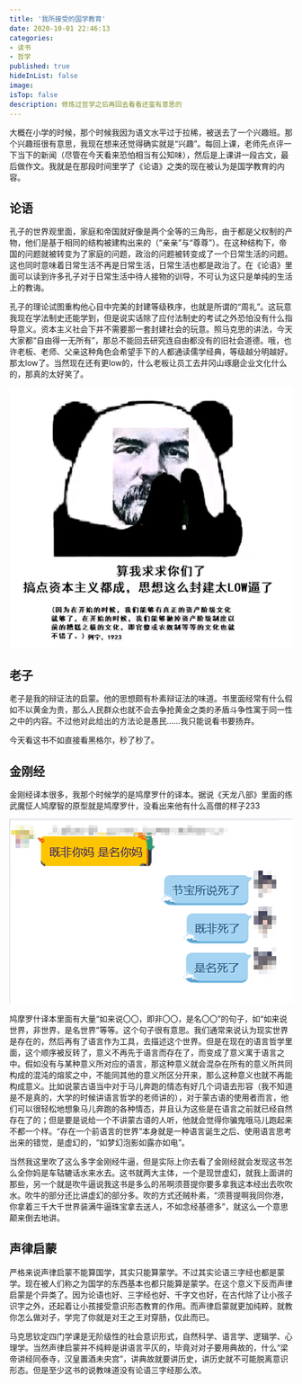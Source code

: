 ```yaml
---
title: '我所接受的国学教育'
date: 2020-10-01 22:46:13
categories:
- 读书
- 哲学
published: true
hideInList: false
image: 
isTop: false
description: 修炼过哲学之后再回去看看还蛮有意思的
---
```

大概在小学的时候，那个时候我因为语文水平过于拉稀，被送去了一个兴趣班。那个兴趣班很有意思，我现在想来还觉得确实就是“兴趣”。每回上课，老师先点评一下当下的新闻（尽管在今天看来恐怕相当有公知味），然后是上课讲一段古文，最后做作文。我就是在那段时间里学了《论语》之类的现在被认为是国学教育的内容。

<!-- more -->

## 论语

孔子的世界观里面，家庭和帝国就好像是两个全等的三角形，由于都是父权制的产物，他们是基于相同的结构被建构出来的（“亲亲”与“尊尊”）。在这种结构下，帝国的问题就被转变为了家庭的问题，政治的问题被转变成了一个日常生活的问题。这也同时意味着日常生活不再是日常生活，日常生活也都是政治了。在《论语》里面可以读到许多孔子对于日常生活中待人接物的训导，不可认为这只是单纯的生活上的教诲。

孔子的理论试图重构他心目中完美的封建等级秩序，也就是所谓的“周礼”。这玩意我现在学法制史还能学到，但是说实话除了应付法制史的考试之外恐怕没有什么指导意义。资本主义社会下并不需要那一套封建社会的玩意。照马克思的讲法，今天大家都“自由得一无所有”，那总不能回去研究连自由都没有的旧社会道德。哦，也许老板、老师、父亲这种角色会希望手下的人都通读儒学经典，等级越分明越好。那太low了。当然现在还有更low的，什么老板让员工去井冈山琢磨企业文化什么的，那真的太好笑了。

![](https://raw.githubusercontent.com/yuukoamamiya/pic/master/20201001211804.png)

## 老子

老子是我的辩证法的启蒙。他的思想颇有朴素辩证法的味道。书里面经常有什么假如不以黄金为贵，那么人民群众也就不会去争抢黄金之类的矛盾斗争性寓于同一性之中的内容。不过他对此给出的方法论是愚民……我只能说看书要扬弃。

今天看这书不如直接看黑格尔，秒了秒了。

## 金刚经

金刚经译本很多，我那个时候学的是鸠摩罗什的译本。据说《天龙八部》里面的练武魔怔人鸠摩智的原型就是鸠摩罗什，没看出来他有什么高僧的样子233

![](https://raw.githubusercontent.com/yuukoamamiya/pic/master/20201001215448.png)

鸠摩罗什译本里面有大量“如来说〇〇，即非〇〇，是名〇〇”的句子，如“如来说世界，非世界，是名世界”等等。这个句子很有意思。我们通常来说认为现实世界是存在的，然后再有了语言作为工具，去描述这个世界。但是在现在的语言哲学里面，这个顺序被反转了，意义不再先于语言而存在了，而变成了意义寓于语言之中。假如没有与某种意义所对应的语言，那这种意义就会混杂在所有的意义所共同构成的混沌的熔浆之中，不能同其他的意义所区分开来，那么这种意义也就不再能构成意义。比如说蒙古语当中对于马儿奔跑的情态有好几个词语去形容（我不知道是不是真的，大学的时候讲语言哲学的老师讲的），对于蒙古语的使用者而言，他们可以很轻松地想象马儿奔跑的各种情态，并且认为这些是在语言之前就已经自然存在了的；但是要是说给一个不讲蒙古语的人听，他就会觉得你骗鬼哦马儿跑起来不都一个样。“存在一个前语言的世界”本身就是一种语言诞生之后、使用语言思考出来的错觉，是虚幻的，“如梦幻泡影如露亦如电”。

当然我这里吹了这么多字金刚经牛逼，但是实际上你去看了金刚经就会发现这书怎么全你妈是车轱辘话水来水去。这书就两大主体，一个是现世虚幻，就我上面讲的那些，另一个就是吹牛逼说我这书是多么的吊啊须菩提你要多拿我这本经出去吹吹水。吹牛的部分还比讲虚幻的部分多。吹的方式还贼朴素，“须菩提啊我同你港，你拿着三千大千世界装满牛逼珠宝拿去送人，不如念经基德多”，就这么一个意思颠来倒去地讲。

## 声律启蒙

严格来说声律启蒙不能算国学，其实只能算蒙学。不过其实论语三字经也都是蒙学。现在被人们称之为国学的东西基本也都只能算是蒙学。在这个意义下反而声律启蒙是个异类了。因为论语也好、三字经也好、千字文也好，在古代除了让小孩子识字之外，还起着让小孩接受意识形态教育的作用。而声律启蒙就更加纯粹，就教你怎么做对子，学完了你就是对王之王对穿肠，仅此而已。

马克思钦定四门学课是无阶级性的社会意识形式，自然科学、语言学、逻辑学、心理学。当然声律启蒙并不纯粹是讲语言平仄的，毕竟对对子要用典故的，什么“梁帝讲经同泰寺，汉皇置酒未央宫”，讲典故就要讲历史，讲历史就不可能脱离意识形态。但是至少这书的说教味道没有论语三字经那么浓。
